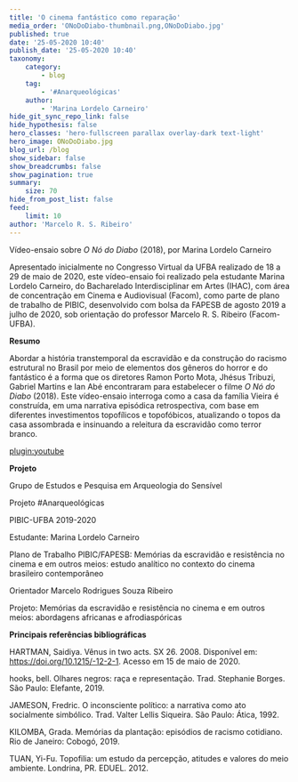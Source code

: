 ```yaml
---
title: 'O cinema fantástico como reparação'
media_order: 'ONoDoDiabo-thumbnail.png,ONoDoDiabo.jpg'
published: true
date: '25-05-2020 10:40'
publish_date: '25-05-2020 10:40'
taxonomy:
    category:
        - blog
    tag:
        - '#Anarqueológicas'
    author:
        - 'Marina Lordelo Carneiro'
hide_git_sync_repo_link: false
hide_hypothesis: false
hero_classes: 'hero-fullscreen parallax overlay-dark text-light'
hero_image: ONoDoDiabo.jpg
blog_url: /blog
show_sidebar: false
show_breadcrumbs: false
show_pagination: true
summary:
    size: 70
hide_from_post_list: false
feed:
    limit: 10
author: 'Marcelo R. S. Ribeiro'
---
```


Vídeo-ensaio sobre _O Nó do Diabo_ (2018), por Marina Lordelo Carneiro

Apresentado inicialmente no Congresso Virtual da UFBA realizado de 18 a 29 de maio de 2020, este vídeo-ensaio foi realizado pela estudante Marina Lordelo Carneiro, do Bacharelado Interdisciplinar em Artes (IHAC), com área de concentração em Cinema e Audiovisual (Facom), como parte de plano de trabalho de PIBIC, desenvolvido com bolsa da FAPESB de agosto 2019 a julho de 2020, sob orientação do professor Marcelo R. S. Ribeiro (Facom-UFBA).

**Resumo**

Abordar a história transtemporal da escravidão e da construção do racismo estrutural no Brasil por meio de elementos dos gêneros do horror e do fantástico é a forma que os diretores Ramon Porto Mota, Jhésus Tribuzi, Gabriel Martins e Ian Abé encontraram para estabelecer o filme _O Nó do Diabo_ (2018). Este vídeo-ensaio interroga como a casa da família Vieira é construída, em uma narrativa episódica retrospectiva, com base em diferentes investimentos topofílicos e topofóbicos, atualizando o topos da casa assombrada e insinuando a releitura da escravidão como terror branco.

[plugin:youtube](https://www.youtube.com/watch?v=bKZw6tdZbRc)

**Projeto**

Grupo de Estudos e Pesquisa em Arqueologia do Sensível

Projeto #Anarqueológicas

PIBIC-UFBA 2019-2020

Estudante: Marina Lordelo Carneiro

Plano de Trabalho PIBIC/FAPESB: Memórias da escravidão e resistência no cinema e em outros meios: estudo analítico no contexto do cinema brasileiro contemporâneo

Orientador Marcelo Rodrigues Souza Ribeiro

Projeto: Memórias da escravidão e resistência no cinema e em outros meios: abordagens africanas e afrodiaspóricas

**Principais referências bibliográficas**

HARTMAN, Saidiya. Vênus in two acts. SX 26. 2008. Disponível em: https://doi.org/10.1215/-12-2-1. Acesso em 15 de maio de 2020.

hooks, bell. Olhares negros: raça e representação. Trad. Stephanie Borges. São Paulo: Elefante, 2019.

JAMESON, Fredric. O inconsciente político: a narrativa como ato socialmente simbólico. Trad. Valter Lellis Siqueira. São Paulo: Ática, 1992.

KILOMBA, Grada. Memórias da plantação: episódios de racismo cotidiano. Rio de Janeiro: Cobogó, 2019.

TUAN, Yi-Fu. Topofilia: um estudo da percepção, atitudes e valores do meio ambiente. Londrina, PR. EDUEL. 2012.